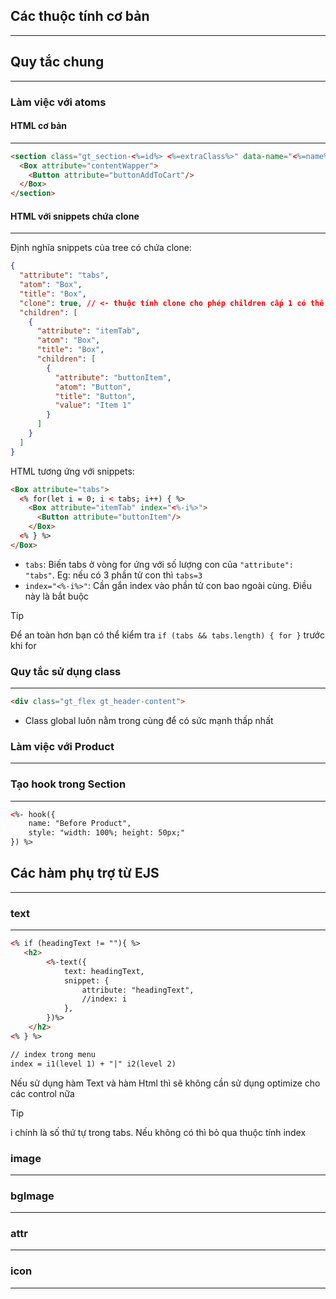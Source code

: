 ## Các thuộc tính cơ bản
------------------------

## Quy tắc chung
------------------------

### Làm việc với atoms
#### HTML cơ bản
------------------------
```html
<section class="gt_section-<%=id%> <%=extraClass%>" data-name="<%=name%>">
  <Box attribute="contentWapper">
    <Button attribute="buttonAddToCart"/>
  </Box>
</section>
```
#### HTML với snippets chứa clone
------------------------
Định nghĩa snippets của tree có chứa clone:
```json
{
  "attribute": "tabs",
  "atom": "Box",
  "title": "Box",
  "clone": true, // <- thuộc tính clone cho phép children cấp 1 có thể clone/remove...
  "children": [
    {
      "attribute": "itemTab",
      "atom": "Box",
      "title": "Box",
      "children": [
        {
          "attribute": "buttonItem",
          "atom": "Button",
          "title": "Button",
          "value": "Item 1"
        }
      ]
    }
  ]
}
```

HTML tương ứng với snippets:
```html
<Box attribute="tabs">
  <% for(let i = 0; i < tabs; i++) { %>
    <Box attribute="itemTab" index="<%-i%>">
      <Button attribute="buttonItem"/>
    </Box>
  <% } %>
</Box>
```
- `tabs`: Biến tabs ở vòng for ứng với số lượng con của `"attribute": "tabs"`. Eg: nếu có 3 phần tử con thì `tabs=3`
- `index="<%-i%>"`: Cần gắn index vào phần tử con bao ngoài cùng. Điều này là bắt buộc

>[!tip]
>Để an toàn hơn bạn có thể kiểm tra `if (tabs && tabs.length) { for }` trước khi for

### Quy tắc sử dụng class
------------------------
```html
<div class="gt_flex gt_header-content">
```
- Class global luôn nằm trong cùng để có sức mạnh thấp nhất


### Làm việc với Product
------------------------

### Tạo hook trong Section
------------------------

```html
<%- hook({
    name: "Before Product",
    style: "width: 100%; height: 50px;"
}) %>
```

## Các hàm phụ trợ từ EJS
------------------------
### text
------------------------
```html
<% if (headingText != ""){ %>
   <h2>
        <%-text({
            text: headingText,
            snippet: {
                attribute: "headingText",
                //index: i
            },
        })%>
    </h2>
<% } %>

// index trong menu
index = i1(level 1) + "|" i2(level 2)
```

Nếu sử dụng hàm Text và hàm Html thì sẽ không cần sử dụng optimize cho các control nữa

> [!Tip]
>  i chính là số thứ tự trong tabs. Nếu không có thì bỏ qua thuộc tính index

### image
------------------------

### bgImage
------------------------

### attr
------------------------

### icon
------------------------
